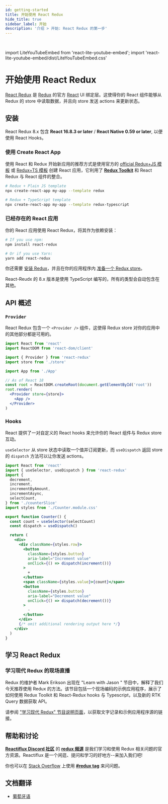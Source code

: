 ```yaml
---
id: getting-started
title: 开始使用 React Redux
hide_title: true
sidebar_label: 开始
description: '介绍 > 开始: React Redux 的第一步'
---
```


&nbsp;

import LiteYouTubeEmbed from 'react-lite-youtube-embed';
import 'react-lite-youtube-embed/dist/LiteYouTubeEmbed.css'

# 开始使用 React Redux

[React Redux](https://github.com/reduxjs/react-redux) 是 [Redux](https://redux.js.org/) 的官方 [React](https://reactjs.org/) UI 绑定层。这使得你的 React 组件能够从 Redux 的 store 中读取数据，并且向 store 发送 actions 来更新状态。

## 安装

React Redux 8.x 包含 **React 16.8.3 or later** / **React Native 0.59 or later**, 以便使用 React Hooks。

### 使用 Create React App

使用 React 和 Redux 开始新应用的推荐方式是使用官方的 [official Redux+JS 模板](https://github.com/reduxjs/cra-template-redux) 或 [Redux+TS 模板](https://github.com/reduxjs/cra-template-redux-typescript) 创建 React 应用，它利用了 **[Redux Toolkit](https://redux-toolkit.js.org/)** 和 React Redux 与 React 组件的整合。

```bash
# Redux + Plain JS template
npx create-react-app my-app --template redux

# Redux + TypeScript template
npx create-react-app my-app --template redux-typescript
```

### 已经存在的 React 应用

你的 React 应用使用 React Redux，将其作为依赖安装：

```bash
# If you use npm:
npm install react-redux

# Or if you use Yarn:
yarn add react-redux
```

你还需要 [安装 Redux](https://redux.js.org/introduction/installation)，并且在你的应用程序内 [准备一个 Redux store](https://redux.js.org/recipes/configuring-your-store/)。

React-Reudx 的 8.x 版本是使用 TypeScript 编写的，所有的类型会自动包含在其他。

## API 概述

### `Provider`

React Redux 包含一个 `<Provider />` 组件，这使得 Redux store 对你的应用中的其他部分都是可用的。

```jsx
import React from 'react'
import ReactDOM from 'react-dom/client'

import { Provider } from 'react-redux'
import store from './store'

import App from './App'

// As of React 18
const root = ReactDOM.createRoot(document.getElementById('root'))
root.render(
  <Provider store={store}>
    <App />
  </Provider>
)
```

### Hooks

React 提供了一对自定义的 React hooks 来允许你的 React 组件与 Redux store 互动。

`useSelector` 从 store 状态中读取一个值并订阅更新，而 `useDispatch` 返回 store 的 `dispatch` 方法可以让你发送 actions。

```jsx
import React from 'react'
import { useSelector, useDispatch } from 'react-redux'
import {
  decrement,
  increment,
  incrementByAmount,
  incrementAsync,
  selectCount,
} from './counterSlice'
import styles from './Counter.module.css'

export function Counter() {
  const count = useSelector(selectCount)
  const dispatch = useDispatch()

  return (
    <div>
      <div className={styles.row}>
        <button
          className={styles.button}
          aria-label="Increment value"
          onClick={() => dispatch(increment())}
        >
          +
        </button>
        <span className={styles.value}>{count}</span>
        <button
          className={styles.button}
          aria-label="Decrement value"
          onClick={() => dispatch(decrement())}
        >
          -
        </button>
      </div>
      {/* omit additional rendering output here */}
    </div>
  )
}
```

## 学习 React Redux

### 学习现代 Redux 的现场直播

Redux 的维护者 Mark Erikson 出现在 "Learn with Jason " 节目中，解释了我们今天推荐使用 Redux 的方法。该节目包括一个现场编码的示例应用程序，展示了如何使用 Redux Toolkit 和 React-Redux hooks 与 Typescript，以及新的 RTK Query 数据获取 API。

请参阅 ["学习现代 Redux" 节目说明页面](<(https://www.learnwithjason.dev/let-s-learn-modern-redux)>)，以获取文字记录和示例应用程序源的链接。

<LiteYouTubeEmbed 
    id="9zySeP5vH9c"
    title="Learn Modern Redux - Redux Toolkit, React-Redux Hooks, and RTK Query"
/>

## 帮助和讨论

**[Reactiflux Discord 社区](http://www.reactiflux.com)** 的 **[redux 频道](https://discord.gg/0ZcbPKXt5bZ6au5t)** 是我们学习和使用 Redux 相关问题的官方资源。Reactiflux 是一个闲逛、提问和学习的好地方--来加入我们吧!

你也可以在 [Stack Overflow](https://stackoverflow.com) 上使用 **[#redux tag](https://stackoverflow.com/questions/tagged/redux)** 来问问题。

## 文档翻译

- [葡萄牙语](https://fernandobelotto.github.io/react-redux)
